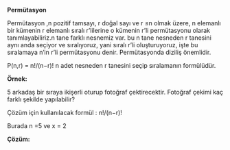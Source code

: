 **Permütasyon**

Permütasyon ,n pozitif tamsayı, r doğal sayı ve r ≤n olmak üzere, n elemanlı bir kümenin r elemanlı sıralı r’lilerine o kümenin r’li permütasyonu olarak tanımlayabiliriz.n tane farklı nesnemiz var. bu n tane nesneden r tanesini aynı anda seçiyor ve sıralıyoruz, yani sıralı r’li oluşturuyoruz, işte bu sıralamaya n’in r’li permütasyonu denir. Permütasyonda diziliş önemlidir.

P(n,r) = n!/(n−r)! n adet nesneden r tanesini seçip sıralamanın formülüdür.

**Örnek:**

5 arkadaş bir sıraya ikişerli oturup fotoğraf çektirecektir. Fotoğraf çekimi kaç farklı şekilde yapılabilir?

Çözüm için kullanılacak formül : n!/(n−r)!

Burada n =5 ve x = 2

**Çözüm:**
